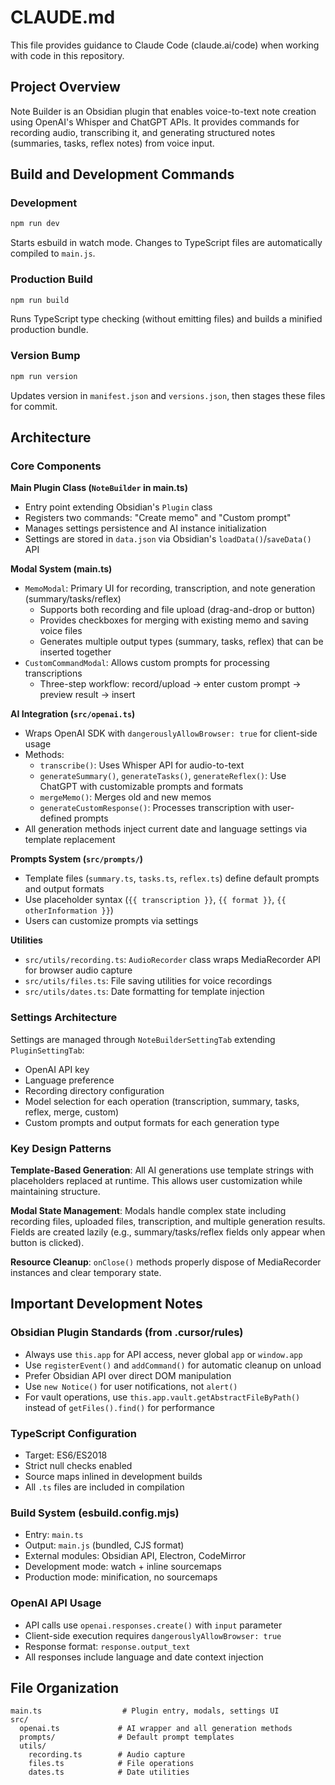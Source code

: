 # CLAUDE.md

This file provides guidance to Claude Code (claude.ai/code) when working with code in this repository.

## Project Overview

Note Builder is an Obsidian plugin that enables voice-to-text note creation using OpenAI's Whisper and ChatGPT APIs. It provides commands for recording audio, transcribing it, and generating structured notes (summaries, tasks, reflex notes) from voice input.

## Build and Development Commands

### Development
```bash
npm run dev
```
Starts esbuild in watch mode. Changes to TypeScript files are automatically compiled to `main.js`.

### Production Build
```bash
npm run build
```
Runs TypeScript type checking (without emitting files) and builds a minified production bundle.

### Version Bump
```bash
npm run version
```
Updates version in `manifest.json` and `versions.json`, then stages these files for commit.

## Architecture

### Core Components

**Main Plugin Class (`NoteBuilder` in main.ts)**
- Entry point extending Obsidian's `Plugin` class
- Registers two commands: "Create memo" and "Custom prompt"
- Manages settings persistence and AI instance initialization
- Settings are stored in `data.json` via Obsidian's `loadData()`/`saveData()` API

**Modal System (main.ts)**
- `MemoModal`: Primary UI for recording, transcription, and note generation (summary/tasks/reflex)
  - Supports both recording and file upload (drag-and-drop or button)
  - Provides checkboxes for merging with existing memo and saving voice files
  - Generates multiple output types (summary, tasks, reflex) that can be inserted together
- `CustomCommandModal`: Allows custom prompts for processing transcriptions
  - Three-step workflow: record/upload → enter custom prompt → preview result → insert

**AI Integration (`src/openai.ts`)**
- Wraps OpenAI SDK with `dangerouslyAllowBrowser: true` for client-side usage
- Methods:
  - `transcribe()`: Uses Whisper API for audio-to-text
  - `generateSummary()`, `generateTasks()`, `generateReflex()`: Use ChatGPT with customizable prompts and formats
  - `mergeMemo()`: Merges old and new memos
  - `generateCustomResponse()`: Processes transcription with user-defined prompts
- All generation methods inject current date and language settings via template replacement

**Prompts System (`src/prompts/`)**
- Template files (`summary.ts`, `tasks.ts`, `reflex.ts`) define default prompts and output formats
- Use placeholder syntax (`{{ transcription }}`, `{{ format }}`, `{{ otherInformation }}`)
- Users can customize prompts via settings

**Utilities**
- `src/utils/recording.ts`: `AudioRecorder` class wraps MediaRecorder API for browser audio capture
- `src/utils/files.ts`: File saving utilities for voice recordings
- `src/utils/dates.ts`: Date formatting for template injection

### Settings Architecture

Settings are managed through `NoteBuilderSettingTab` extending `PluginSettingTab`:
- OpenAI API key
- Language preference
- Recording directory configuration
- Model selection for each operation (transcription, summary, tasks, reflex, merge, custom)
- Custom prompts and output formats for each generation type

### Key Design Patterns

**Template-Based Generation**: All AI generations use template strings with placeholders replaced at runtime. This allows user customization while maintaining structure.

**Modal State Management**: Modals handle complex state including recording files, uploaded files, transcription, and multiple generation results. Fields are created lazily (e.g., summary/tasks/reflex fields only appear when button is clicked).

**Resource Cleanup**: `onClose()` methods properly dispose of MediaRecorder instances and clear temporary state.

## Important Development Notes

### Obsidian Plugin Standards (from .cursor/rules)
- Always use `this.app` for API access, never global `app` or `window.app`
- Use `registerEvent()` and `addCommand()` for automatic cleanup on unload
- Prefer Obsidian API over direct DOM manipulation
- Use `new Notice()` for user notifications, not `alert()`
- For vault operations, use `this.app.vault.getAbstractFileByPath()` instead of `getFiles().find()` for performance

### TypeScript Configuration
- Target: ES6/ES2018
- Strict null checks enabled
- Source maps inlined in development builds
- All `.ts` files are included in compilation

### Build System (esbuild.config.mjs)
- Entry: `main.ts`
- Output: `main.js` (bundled, CJS format)
- External modules: Obsidian API, Electron, CodeMirror
- Development mode: watch + inline sourcemaps
- Production mode: minification, no sourcemaps

### OpenAI API Usage
- API calls use `openai.responses.create()` with `input` parameter
- Client-side execution requires `dangerouslyAllowBrowser: true`
- Response format: `response.output_text`
- All responses include language and date context injection

## File Organization

```
main.ts                  # Plugin entry, modals, settings UI
src/
  openai.ts             # AI wrapper and all generation methods
  prompts/              # Default prompt templates
  utils/
    recording.ts        # Audio capture
    files.ts            # File operations
    dates.ts            # Date utilities
```
